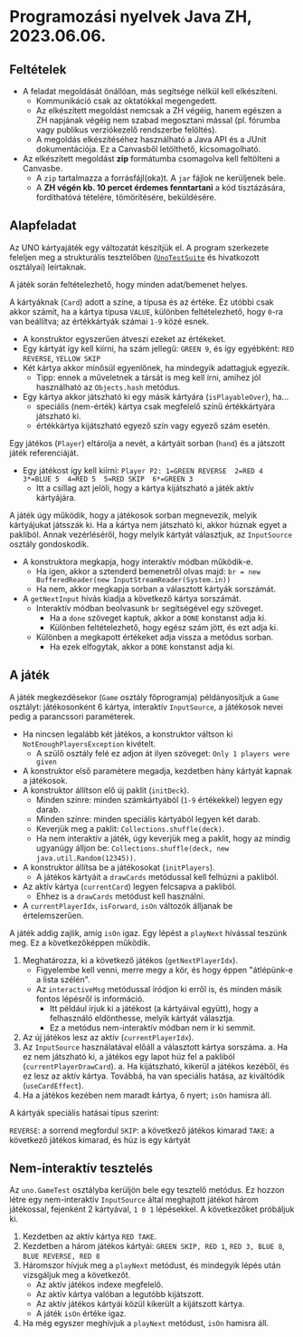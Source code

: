
# Programozási nyelvek Java ZH, 2023.06.06.

## Feltételek

- A feladat megoldását önállóan, más segítsége nélkül kell elkészíteni.
    - Kommunikáció csak az oktatókkal megengedett.
    - Az elkészített megoldást nemcsak a ZH végéig, hanem egészen a ZH napjának végéig nem szabad megosztani mással (pl. fórumba vagy publikus verziókezelő rendszerbe felöltés).
    - A megoldás elkészítéséhez használható a Java API és a JUnit dokumentációja. Ez a Canvasből letölthető, kicsomagolható.
- Az elkészített megoldást **zip** formátumba csomagolva kell feltölteni a Canvasbe.
    - A `zip` tartalmazza a forrásfájl(oka)t. A `jar` fájlok ne kerüljenek bele.
    - A **ZH végén kb. 10 percet érdemes fenntartani** a kód tisztázására, fordíthatóvá tételére, tömörítésére, beküldésére.

## Alapfeladat

Az UNO kártyajáték egy változatát készítjük el.
A program szerkezete feleljen meg a strukturális tesztelőben ([`UnoTestSuite`](lab12_provided_tests/UnoTestSuite.java) és hivatkozott osztályai) leírtaknak.

A játék során feltételezhető, hogy minden adat/bemenet helyes.

A kártyáknak (`Card`) adott a színe, a típusa és az értéke.
Ez utóbbi csak akkor számít, ha a kártya típusa `VALUE`, különben feltételezhető, hogy `0`-ra van beállítva; az értékkártyák számai `1-9` közé esnek.

- A konstruktor egyszerűen átveszi ezeket az értékeket.
- Egy kártyát így kell kiírni, ha szám jellegű: `GREEN 9`, és így egyébként: `RED REVERSE`, `YELLOW SKIP`
- Két kártya akkor minősül egyenlőnek, ha mindegyik adattagjuk egyezik.
	- Tipp: ennek a műveletnek a társát is meg kell írni, amihez jól használható az `Objects.hash` metódus.
- Egy kártya akkor játszható ki egy másik kártyára (`isPlayableOver`), ha...
	- speciális (nem-érték) kártya csak megfelelő színű értékkártyára játszható ki.
	- értékkártya kijátszható egyező szín vagy egyező szám esetén.

Egy játékos (`Player`) eltárolja a nevét, a kártyáit sorban (`hand`) és a játszott játék referenciáját.

- Egy játékost így kell kiírni: `Player P2: 1=GREEN REVERSE  2=RED 4  3*=BLUE 5  4=RED 5  5=RED SKIP  6*=GREEN 3  `
	- Itt a csillag azt jelöli, hogy a kártya kijátszható a játék aktív kártyájára.

A játék úgy működik, hogy a játékosok sorban megnevezik, melyik kártyájukat játsszák ki.
Ha a kártya nem játszható ki, akkor húznak egyet a pakliból.
Annak vezérléséről, hogy melyik kártyát választjuk, az `InputSource` osztály gondoskodik.

- A konstruktora megkapja, hogy interaktív módban működik-e.
	- Ha igen, akkor a sztenderd bemenetről olvas majd: `br = new BufferedReader(new InputStreamReader(System.in))`
	- Ha nem, akkor megkapja sorban a választott kártyák sorszámát.
- A `getNextInput` hívás kiadja a következő kártya sorszámát.
	- Interaktív módban beolvasunk `br` segítségével egy szöveget.
		- Ha a `done` szöveget kaptuk, akkor a `DONE` konstanst adja ki.
		- Különben feltételezhető, hogy egész szám jött, és ezt adja ki.
	- Különben a megkapott értékeket adja vissza a metódus sorban.
		- Ha ezek elfogytak, akkor a `DONE` konstanst adja ki.

## A játék

A játék megkezdésekor (`Game` osztály főprogramja) példányosítjuk a `Game` osztályt:
játékosonként 6 kártya, interaktív `InputSource`, a játékosok nevei pedig a parancssori paraméterek.

- Ha nincsen legalább két játékos, a konstruktor váltson ki `NotEnoughPlayersException` kivételt.
	- A szülő osztály felé ez adjon át ilyen szöveget: `Only 1 players were given`
- A konstruktor első paramétere megadja, kezdetben hány kártyát kapnak a játékosok.
- A konstruktor állítson elő új paklit (`initDeck`).
	- Minden színre: minden számkártyából (`1-9` értékekkel) legyen egy darab.
	- Minden színre: minden speciális kártyából legyen két darab.
	- Keverjük meg a paklit: `Collections.shuffle(deck)`.
	- Ha nem interaktív a játék, úgy keverjük meg a paklit, hogy az mindig ugyanúgy álljon be: `Collections.shuffle(deck, new java.util.Random(12345))`.
- A konstruktor állítsa be a játékosokat (`initPlayers`).
	- A játékos kártyáit a `drawCards` metódussal kell felhúzni a pakliból.
- Az aktív kártya (`currentCard`) legyen felcsapva a pakliból.
	- Ehhez is a `drawCards` metódust kell használni.
- A `currentPlayerIdx`, `isForward`, `isOn` változók álljanak be értelemszerűen.

A játék addig zajlik, amíg `isOn` igaz. Egy lépést a `playNext` hívással teszünk meg. Ez a következőképpen működik.

1. Meghatározza, ki a következő játékos (`getNextPlayerIdx`).
	- Figyelembe kell venni, merre megy a kör, és hogy éppen "átlépünk-e a lista szélén".
	- Az `interactiveMsg` metódussal íródjon ki erről is, és minden másik fontos lépésről is információ.
		- Itt például írjuk ki a játékost (a kártyáival együtt), hogy a felhasználó eldönthesse, melyik kártyát választja.
		- Ez a metódus nem-interaktív módban nem ír ki semmit.
1. Az új játékos lesz az aktív (`currentPlayerIdx`).
1. Az `InputSource` használatával előáll a választott kártya sorszáma.
	a. Ha ez nem játszható ki, a játékos egy lapot húz fel a pakliból (`currentPlayerDrawCard`).
	a. Ha kijátszható, kikerül a játékos kezéből, és ez lesz az aktív kártya. Továbbá, ha van speciális hatása, az kiváltódik (`useCardEffect`).
1. Ha a játékos kezében nem maradt kártya, ő nyert; `isOn` hamisra áll.

A kártyák speciális hatásai típus szerint:

`REVERSE`: a sorrend megfordul
`SKIP`: a következő játékos kimarad
`TAKE`: a következő játékos kimarad, és húz is egy kártyát

## Nem-interaktív tesztelés

Az `uno.GameTest` osztályba kerüljön bele egy tesztelő metódus.
Ez hozzon létre egy nem-interaktív `InputSource` által meghajtott játékot három játékossal, fejenként 2 kártyával, `1 0 1` lépésekkel.
A következőket próbáljuk ki.

1. Kezdetben az aktív kártya `RED TAKE`.
1. Kezdetben a három játékos kártyái: `GREEN SKIP, RED 1`, `RED 3, BLUE 8`, `BLUE REVERSE, RED 8`
1. Háromszor hívjuk meg a `playNext` metódust, és mindegyik lépés után vizsgáljuk meg a következőt.
	- Az aktív játékos indexe megfelelő.
	- Az aktív kártya valóban a legutóbb kijátszott.
	- Az aktív játékos kártyái közül kikerült a kijátszott kártya.
	- A játék `isOn` értéke igaz.
1. Ha még egyszer meghívjuk a `playNext` metódust, `isOn` hamisra áll.
